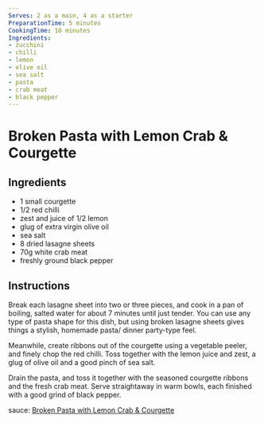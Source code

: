 ```yaml
---
Serves: 2 as a main, 4 as a starter
PreparationTime: 5 minutes
CookingTime: 10 minutes
Ingredients:
- zucchini
- chilli
- lemon
- olive oil
- sea salt
- pasta
- crab meat
- black pepper
---
```


# Broken Pasta with Lemon Crab & Courgette 

    
## Ingredients

* 1 small courgette
* 1/2 red chilli
* zest and juice of 1/2 lemon
* glug of extra virgin olive oil
* sea salt
* 8 dried lasagne sheets
* 70g white crab meat
* freshly ground black pepper

## Instructions

Break each lasagne sheet into two or three pieces, and cook in a pan of boiling, salted water for about 7 minutes until just tender. You can use any type of pasta shape for this dish, but using broken lasagne sheets gives things a stylish, homemade pasta/ dinner party-type feel.

Meanwhile, create ribbons out of the courgette using a vegetable peeler, and finely chop the red chilli. Toss together with the lemon juice and zest, a glug of olive oil and a good pinch of sea salt.

Drain the pasta, and toss it together with the seasoned courgette ribbons and the fresh crab meat. Serve straightaway in warm bowls, each finished with a good grind of black pepper.

sauce: [Broken Pasta with Lemon Crab & Courgette](https://www.refinery29.com/en-gb/easy-dinner-party-recipes#slide-1)